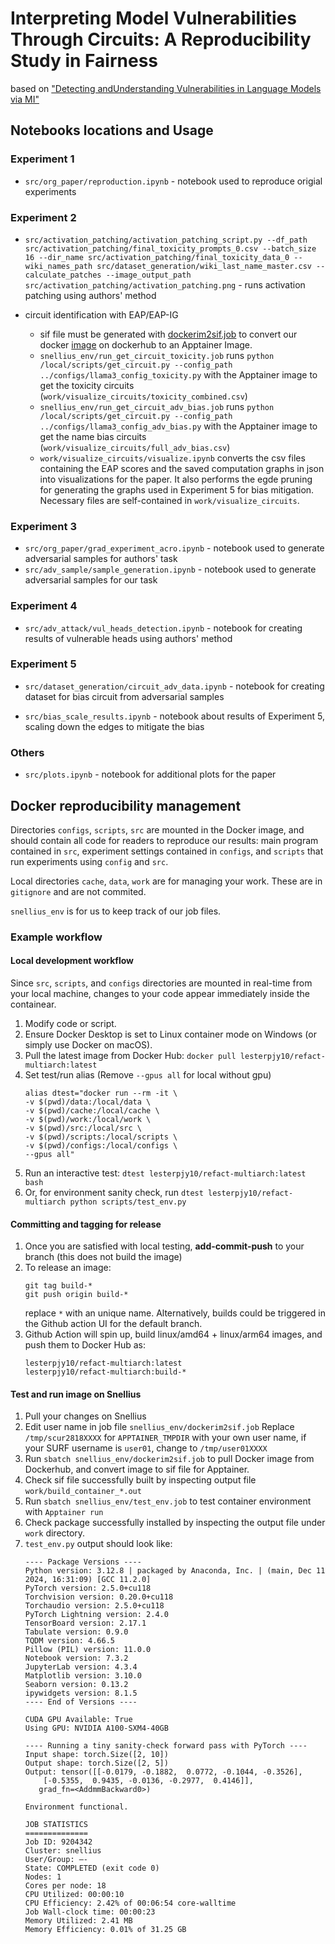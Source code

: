 # Interpreting Model Vulnerabilities Through Circuits: A Reproducibility Study in Fairness 
based on ["Detecting and ​Understanding Vulnerabilities​ in Language Models via MI"](https://arxiv.org/pdf/2407.19842)


## Notebooks locations and Usage

### Experiment 1

- `src/org_paper/reproduction.ipynb` - notebook used to reproduce origial experiments
  
### Experiment 2

- `src/activation_patching/activation_patching_script.py --df_path src/activation_patching/final_toxicity_prompts_0.csv --batch_size 16 --dir_name src/activation_patching/final_toxicity_data_0 --wiki_names_path src/dataset_generation/wiki_last_name_master.csv --calculate_patches --image_output_path src/activation_patching/activation_patching.png`  - runs activation patching using authors' method

- circuit identification with EAP/EAP-IG 
  - sif file must be generated with [dockerim2sif.job](https://github.com/lesterpjy/reFACT/blob/main/snellius_env/dockerim2sif.job) to convert our docker [image](https://hub.docker.com/r/lesterpjy10/refact-multiarch) on dockerhub to an Apptainer Image. 
  - `snellius_env/run_get_circuit_toxicity.job` runs `python /local/scripts/get_circuit.py --config_path ../configs/llama3_config_toxicity.py` with the Apptainer image to get the toxicity circuits (`work/visualize_circuits/toxicity_combined.csv`)
  -  `snellius_env/run_get_circuit_adv_bias.job` runs `python /local/scripts/get_circuit.py --config_path ../configs/llama3_config_adv_bias.py` with the Apptainer image to get the name bias circuits (`work/visualize_circuits/full_adv_bias.csv`)
  - `work/visualize_circuits/visualize.ipynb` converts the csv files containing the EAP scores and the saved computation graphs in json into visualizations for the paper. It also performs the egde pruning for generating the graphs used in Experiment 5 for bias mitigation. Necessary files are self-contained in `work/visualize_circuits`.


### Experiment 3

- `src/org_paper/grad_experiment_acro.ipynb` - notebook used to generate adversarial samples for authors' task
- `src/adv_sample/sample_generation.ipynb` - notebook used to generate adversarial samples for our task

### Experiment 4

- `src/adv_attack/vul_heads_detection.ipynb` - notebook for creating results of vulnerable heads using authors' method 

### Experiment 5 

- `src/dataset_generation/circuit_adv_data.ipynb` - notebook for creating dataset for bias circuit from adversarial samples

- `src/bias_scale_results.ipynb` - notebook about results of Experiment 5, scaling down the edges to mitigate the bias

### Others

- `src/plots.ipynb` - notebook for additional plots for the paper


## Docker reproducibility management

Directories `configs`, `scripts`, `src` are mounted in the Docker image, and should contain all code for readers to reproduce our results: main program contained in `src`, experiment settings contained in `configs`, and `scripts` that run experiments using `config` and `src`.

Local directories `cache`, `data`, `work` are for managing your work. These are in `gitignore` and are not commited. 

`snellius_env` is for us to keep track of our job files.

### Example workflow

#### Local development workflow

Since `src`, `scripts`, and `configs` directories are mounted in real-time from your local machine, changes to your code appear immediately inside the containear.

  1. Modify code or script.
  2. Ensure Docker Desktop is set to Linux container mode on Windows (or simply use Docker on macOS).
  3. Pull the latest image from Docker Hub: `docker pull lesterpjy10/refact-multiarch:latest`
  4. Set test/run alias (Remove `--gpus all` for local without gpu) 
     ```
     alias dtest="docker run --rm -it \
	 -v $(pwd)/data:/local/data \
	 -v $(pwd)/cache:/local/cache \
	 -v $(pwd)/work:/local/work \
	 -v $(pwd)/src:/local/src \
	 -v $(pwd)/scripts:/local/scripts \
	 -v $(pwd)/configs:/local/configs \
	 --gpus all"
  5. Run an interactive test: `dtest lesterpjy10/refact-multiarch:latest bash`
  6. Or, for environment sanity check, run `dtest lesterpjy10/refact-multiarch python scripts/test_env.py` 
 
#### Committing and tagging for release

  1. Once you are satisfied with local testing, **add-commit-push** to your branch (this does not build the image)
  2. To release an image:
     ```
     git tag build-* 
     git push origin build-*
     ```
     replace `*` with an unique name. Alternatively, builds could be triggered in the Github action UI for the default branch.
  3. Github Action will spin up, build linux/amd64 + linux/arm64 images, and push them to Docker Hub as:
     ```
     lesterpjy10/refact-multiarch:latest
     lesterpjy10/refact-multiarch:build-*
     ```

#### Test and run image on Snellius

  1. Pull your changes on Snellius
  2. Edit user name in job file `snellius_env/dockerim2sif.job` Replace `/tmp/scur2818XXXX` for `APPTAINER_TMPDIR` with your own user name, if your SURF username is `user01`, change to `/tmp/user01XXXX`
  3. Run `sbatch snellius_env/dockerim2sif.job` to pull Docker image from Dockerhub, and convert image to sif file for Apptainer.
  4. Check sif file successfully built by inspecting output file `work/build_container_*.out`
  5. Run `sbatch snellius_env/test_env.job` to test container environment with `Apptainer run`
  6. Check package successfully installed by inspecting the output file under `work` directory.
  7. `test_env.py` output should look like:
     ```
     ---- Package Versions ----
     Python version: 3.12.8 | packaged by Anaconda, Inc. | (main, Dec 11 2024, 16:31:09) [GCC 11.2.0]
     PyTorch version: 2.5.0+cu118
     Torchvision version: 0.20.0+cu118
     Torchaudio version: 2.5.0+cu118
     PyTorch Lightning version: 2.4.0
     TensorBoard version: 2.17.1
     Tabulate version: 0.9.0
     TQDM version: 4.66.5
     Pillow (PIL) version: 11.0.0
     Notebook version: 7.3.2
     JupyterLab version: 4.3.4
     Matplotlib version: 3.10.0
     Seaborn version: 0.13.2
     ipywidgets version: 8.1.5
     ---- End of Versions ----

     CUDA GPU Available: True
     Using GPU: NVIDIA A100-SXM4-40GB

     ---- Running a tiny sanity-check forward pass with PyTorch ----
     Input shape: torch.Size([2, 10])
     Output shape: torch.Size([2, 5])
     Output: tensor([[-0.0179, -0.1882,  0.0772, -0.1044, -0.3526],
	     [-0.5355,  0.9435, -0.0136, -0.2977,  0.4146]],
	    grad_fn=<AddmmBackward0>)

     Environment functional.

     JOB STATISTICS
     ==============
     Job ID: 9204342
     Cluster: snellius
     User/Group: —-
     State: COMPLETED (exit code 0)
     Nodes: 1
     Cores per node: 18
     CPU Utilized: 00:00:10
     CPU Efficiency: 2.42% of 00:06:54 core-walltime
     Job Wall-clock time: 00:00:23
     Memory Utilized: 2.41 MB
     Memory Efficiency: 0.01% of 31.25 GB
     ``` 

